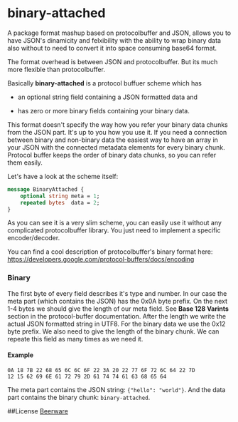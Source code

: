 # binary-attached
A package format mashup based on protocolbuffer and JSON, allows you to have JSON's dinamicity and felxibility with the ability to wrap binary data also without to need to convert it into space consuming base64 format.

The format overhead is between JSON and protocolbuffer. But its much more flexible than protocolbuffer. 

Basically **binary-attached** is a protocol buffuer scheme which has 

* an optional string field containing a JSON formatted data and 

* has zero or more binary fields containing your binary data.

This format doesn't specify the way how you refer your binary data chunks from the JSON part. It's up to you how you use it. If you need a connection between binary and non-binary data the easiest way to have an array in your JSON with the connected metadata elements for every binary chunk. Protocol buffer keeps the order of binary data chunks, so you can refer them easily.

Let's have a look at the scheme itself:

``` protobuf
message BinaryAttached {
	optional string meta = 1;
	repeated bytes  data = 2;
}
```
As you can see it is a very slim scheme, you can easily use it without any complicated protocolbuffer library. You just need to implement a specific encoder/decoder.

You can find a cool description of protocolbuffer's binary format here: https://developers.google.com/protocol-buffers/docs/encoding

### Binary
The first byte of every field describes it's type and number. In our case the meta part (which contains the JSON) has the 0x0A byte prefix. On the next 1-4 bytes we should give the length of our meta field. See **Base 128 Varints** section in the protocol-buffer documentation. After the length we write the actual JSON formatted string in UTF8.
For the binary data we use the 0x12 byte prefix. We also need to give the length of the binary chunk. We can repeate this field as many times as we need it.

#### Example
```
0A 18 7B 22 68 65 6C 6C 6F 22 3A 20 22 77 6F 72 6C 64 22 7D
12 15 62 69 6E 61 72 79 2D 61 74 74 61 63 68 65 64
```
The meta part contains the JSON string: `{"hello": "world"}`.
And the data part contains the binary chunk: `binary-attached`.

##License
[Beerware](http://en.wikipedia.org/wiki/Beerware)
